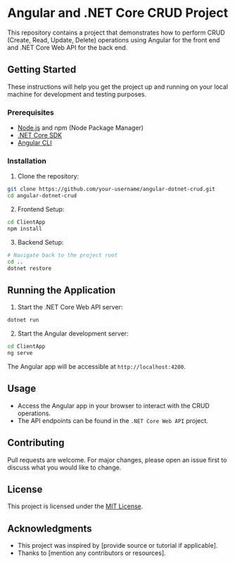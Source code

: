 # Angular and .NET Core CRUD Project

This repository contains a project that demonstrates how to perform CRUD (Create, Read, Update, Delete) operations using Angular for the front end and .NET Core Web API for the back end.

## Getting Started

These instructions will help you get the project up and running on your local machine for development and testing purposes.

### Prerequisites

- [Node.js](https://nodejs.org/) and npm (Node Package Manager)
- [.NET Core SDK](https://dotnet.microsoft.com/download)
- [Angular CLI](https://cli.angular.io/)

### Installation

1. Clone the repository:

```bash
git clone https://github.com/your-username/angular-dotnet-crud.git
cd angular-dotnet-crud
```

2. Frontend Setup:

```bash
cd ClientApp
npm install
```

3. Backend Setup:

```bash
# Navigate back to the project root
cd ..
dotnet restore
```

## Running the Application

1. Start the .NET Core Web API server:

```bash
dotnet run
```

2. Start the Angular development server:

```bash
cd ClientApp
ng serve
```

The Angular app will be accessible at `http://localhost:4200`.

## Usage

- Access the Angular app in your browser to interact with the CRUD operations.
- The API endpoints can be found in the `.NET Core Web API` project.

## Contributing

Pull requests are welcome. For major changes, please open an issue first to discuss what you would like to change.

## License

This project is licensed under the [MIT License](LICENSE).

## Acknowledgments

- This project was inspired by [provide source or tutorial if applicable].
- Thanks to [mention any contributors or resources].
```

